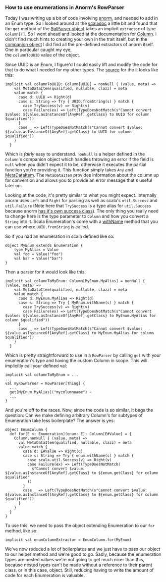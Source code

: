 ### How to use enumerations in Anorm's RowParser 

Today I was writing up a bit of code involving [anorm], and needed to 
add in an Enum type. So I looked around at the [scaladoc] a little bit 
and found that the `get` method of the [SqlParser object] takes an 
implicit `extractor` of type `Column[T]`. So I went ahead and looked at
the documentation for [Column]. I didn't find much hints to creating your 
own in the trait itself, but in the [companion object] I did find all the 
pre-defined extractors of anorm itself. One in particular caught my eye,  
the `columnToUUID` value of the object. 

Since UUID is an Enum, I figure'd I could easily lift and modify the code 
for that to do what I needed for my other types. The [source] for the it 
looks like this:

	implicit val columnToUUID: Column[UUID] = nonNull { (value, meta) =>
	    val MetaDataItem(qualified, nullable, clazz) = meta
	    value match {
	      case d: UUID => Right(d)
	      case s: String => Try { UUID.fromString(s) } match {
	        case TrySuccess(v) => Right(v)
	        case Failure(ex) => Left(TypeDoesNotMatch(s"Cannot convert $value: ${value.asInstanceOf[AnyRef].getClass} to UUID for column $qualified"))
	      }
	      case _ => Left(TypeDoesNotMatch(s"Cannot convert $value: ${value.asInstanceOf[AnyRef].getClass} to UUID for column $qualified"))
	    }
	  }

Which is _fairly_ easy to understand. `nonNull` is a helper defined in 
the `Column`'s companion object which handles throwing an error if the 
field is `null` when you didn't expect it to be, otherwise it executes 
the partial function you're providing it. This function simply takes 
`Any` and [MetaDataItem]. The `MetaDataItem` provides information about 
the column up for conversion and allows you to provide an error message
that's useful later on.

Looking at the code, it's pretty similar to what you might expect. 
Internally anorm uses `Left` and `Right` for parsing as well as scala's 
`util.Success` and `util.Failure` (Note here that `TrySuccess` is a type 
alias for `util.Success` because anorm [has it's own success class]). The 
only thing you really need to change here is the type parameter to `Column`
and how you convert a `String` into it. Scala Enumeration's come with a 
[withName] method that you can use where `UUID.fromString` is called. 

So if you had an enumeration in scala defined like so:

```
object MyEnum extends Enumeration {
	type MyAlias = Value
	val foo = Value("foo")
	val bar = Value("bar")
}
```

Then a parser for it would look like this:

	implicit val columnToMyEnum: Column[MyEnum.MyAlias] = nonNull { (value, meta) =>
	    val MetaDataItem(qualified, nullable, clazz) = meta
	    value match {
	      case d: MyEnum.MyAlias => Right(d)
	      case s: String => Try { MyEnum.withName(s) } match {
	        case TrySuccess(v) => Right(v)
	        case Failure(ex) => Left(TypeDoesNotMatch(s"Cannot convert $value: ${value.asInstanceOf[AnyRef].getClass} to MyEnum.MyAlias for column $qualified"))
	      }
	      case _ => Left(TypeDoesNotMatch(s"Cannot convert $value: ${value.asInstanceOf[AnyRef].getClass} to MyEnum.MyAlias for column $qualified"))
	    }
	  }

Which is pretty straightforward to use in a `RowParser` by calling `get` 
with your enumeration's type and having the custom Column in scope. This 
will implicitly call your defined val:

	implicit val columnToMyEnum = ...
	...
	val myRowParser = RowParser[Thing] {
      ...
      get[MyEnum.MyAlias]("mycolumnname") ~ 
      ...
	}

And you're off to the races. Now, since the code is so similar, it begs 
the question: Can we make defining arbitrary Column's for subtypes of 
Enumeration take less boilerplate? The answer is yes:

	object EnumColumn {
	  def for[E <: Enumeration](enum: E): Column[E#Value] = {
	    Column.nonNull { (value, meta) =>
	      val MetaDataItem(qualified, nullable, clazz) = meta
	      value match {
	        case d: E#Value => Right(d)
	        case s: String => Try { enum.withName(s) } match {
              case scala.util.Success(v) => Right(v)
              case Failure(ex) => Left(TypeDoesNotMatch(
                s"Cannot convert $value: ${value.asInstanceOf[AnyRef].getClass} to ${enum.getClass} for column $qualified"
              ))
            }
            case _ => Left(TypeDoesNotMatch(s"Cannot convert $value: ${value.asInstanceOf[AnyRef].getClass} to ${enum.getClass} for column $qualified"))
          }
        }
	  }
	}

To use this, we need to pass the object extending Enumeration to our `for`
method, like so:

	implicit val enumColumnExtractor = EnumColumn.for(MyEnum)

We've now reduced a lot of boilerplates and we just have to pass our 
object to our helper method and we're good to go. Sadly, because the 
enumeration types are nested values we're not going to get much nicer 
than this, because nested types can't be made without a reference to 
their parent class, or in this case, object. Still, reducing having to 
write the amount of code for each Enumeration is valuable.


[anorm]:https://www.playframework.com/documentation/2.3.x/ScalaAnorm
[scaladoc]:https://www.playframework.com/documentation/2.3.x/api/scala/index.html#anorm.package
[SqlParser object]:https://www.playframework.com/documentation/2.3.x/api/scala/index.html#anorm.SqlParser$
[Column]:https://www.playframework.com/documentation/2.3.x/api/scala/index.html#anorm.Column
[companion object]:https://www.playframework.com/documentation/2.3.x/api/scala/index.html#anorm.Column$
[source]:https://github.com/playframework/playframework/blob/2.3.x/framework/src/anorm/src/main/scala/anorm/Column.scala#L179
[MetaDataItem]:https://www.playframework.com/documentation/2.3.x/api/scala/index.html#anorm.MetaDataItem
[has it's own success class]:https://www.playframework.com/documentation/2.3.x/api/scala/index.html#anorm.Success
[withName]:http://www.scala-lang.org/api/2.11.7/index.html#scala.Enumeration@withName(s:String):Enumeration.this.Value